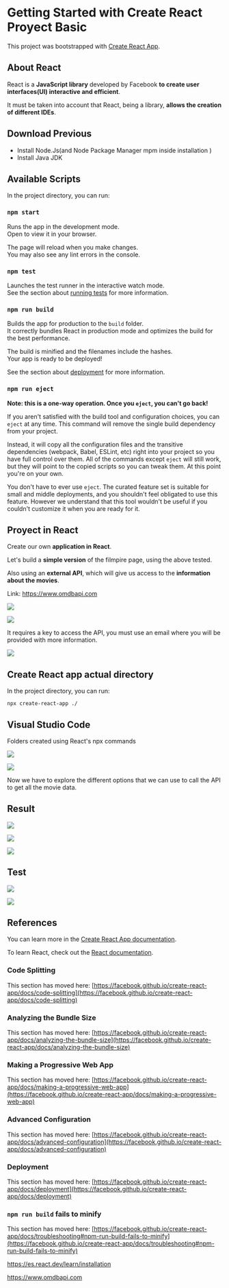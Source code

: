 # Getting Started with Create React Proyect Basic

This project was bootstrapped with [Create React App](https://github.com/facebook/create-react-app).

## About React

React is a **JavaScript library** developed by Facebook **to create user interfaces(UI) interactive and efficient**.

It must be taken into account that React, being a library, **allows the creation of different IDEs**.

## Download Previous
* Install Node.Js(and Node Package Manager mpm inside installation )
* Install Java JDK


## Available Scripts

In the project directory, you can run:

### `npm start`

Runs the app in the development mode.\
Open [](http://localhost:3000) to view it in your browser.

The page will reload when you make changes.\
You may also see any lint errors in the console.

### `npm test`

Launches the test runner in the interactive watch mode.\
See the section about [running tests](https://facebook.github.io/create-react-app/docs/running-tests) for more information.

### `npm run build`

Builds the app for production to the `build` folder.\
It correctly bundles React in production mode and optimizes the build for the best performance.

The build is minified and the filenames include the hashes.\
Your app is ready to be deployed!

See the section about [deployment](https://facebook.github.io/create-react-app/docs/deployment) for more information.

### `npm run eject`

**Note: this is a one-way operation. Once you `eject`, you can't go back!**

If you aren't satisfied with the build tool and configuration choices, you can `eject` at any time. This command will remove the single build dependency from your project.

Instead, it will copy all the configuration files and the transitive dependencies (webpack, Babel, ESLint, etc) right into your project so you have full control over them. All of the commands except `eject` will still work, but they will point to the copied scripts so you can tweak them. At this point you're on your own.

You don't have to ever use `eject`. The curated feature set is suitable for small and middle deployments, and you shouldn't feel obligated to use this feature. However we understand that this tool wouldn't be useful if you couldn't customize it when you are ready for it.

## Proyect in React

Create our own **application in React**.

Let's build a **simple version** of the filmpire page, using the above tested.

Also using an **external API**,  which will give us access to the **information about the movies**.

Link: https://www.omdbapi.com

![ ](https://github.com/BlasRTX/React_Basic/blob/master/src/images/OMDbAPI/image%201.png)

![ ](https://github.com/BlasRTX/React_Basic/blob/master/src/images/OMDbAPI/image%203.png)

It requires a key to access the API, you must use an email where you will be provided with more information.

![ ](https://github.com/BlasRTX/React_Basic/blob/master/src/images/OMDbAPI/image%204.png)

## Create React app actual directory

In the project directory, you can run:

```
npx create-react-app ./
```

## Visual Studio Code

Folders created using React's npx commands

![ ](https://github.com/BlasRTX/React_Basic/blob/master/src/images/proyect/image%201.png)

![ ](https://github.com/BlasRTX/React_Basic/blob/master/src/images/proyect/image%202.png)

Now we have to explore the different options that we can use to call the API to get all the movie data.

## Result

![ ](https://github.com/BlasRTX/React_Basic/blob/master/src/images/proyect/image%203.png)

![ ](https://github.com/BlasRTX/React_Basic/blob/master/src/images/proyect/image%204.png)

![ ](https://github.com/BlasRTX/React_Basic/blob/master/src/images/proyect/image%205.png)

## Test

![ ](https://github.com/BlasRTX/React_Basic/blob/master/src/images/test/image%201.png)

![ ](https://github.com/BlasRTX/React_Basic/blob/master/src/images/test/image%202.png)

## References

You can learn more in the [Create React App documentation](https://facebook.github.io/create-react-app/docs/getting-started).

To learn React, check out the [React documentation](https://reactjs.org/).

### Code Splitting

This section has moved here: [https://facebook.github.io/create-react-app/docs/code-splitting](https://facebook.github.io/create-react-app/docs/code-splitting)

### Analyzing the Bundle Size

This section has moved here: [https://facebook.github.io/create-react-app/docs/analyzing-the-bundle-size](https://facebook.github.io/create-react-app/docs/analyzing-the-bundle-size)

### Making a Progressive Web App

This section has moved here: [https://facebook.github.io/create-react-app/docs/making-a-progressive-web-app](https://facebook.github.io/create-react-app/docs/making-a-progressive-web-app)

### Advanced Configuration

This section has moved here: [https://facebook.github.io/create-react-app/docs/advanced-configuration](https://facebook.github.io/create-react-app/docs/advanced-configuration)

### Deployment

This section has moved here: [https://facebook.github.io/create-react-app/docs/deployment](https://facebook.github.io/create-react-app/docs/deployment)

### `npm run build` fails to minify

This section has moved here: [https://facebook.github.io/create-react-app/docs/troubleshooting#npm-run-build-fails-to-minify](https://facebook.github.io/create-react-app/docs/troubleshooting#npm-run-build-fails-to-minify)


https://es.react.dev/learn/installation

https://www.omdbapi.com

